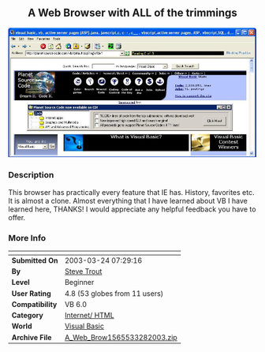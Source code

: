 ﻿<div align="center">

## A Web Browser with ALL of the trimmings

<img src="PIC20033281434501336.JPG">
</div>

### Description

This browser has practically every feature that IE has. History, favorites etc. It is almost a clone. Almost everything that I have learned about VB I have learned here, THANKS! I would appreciate any helpful feedback you have to offer.
 
### More Info
 


<span>             |<span>
---                |---
**Submitted On**   |2003-03-24 07:29:16
**By**             |[Steve Trout](https://github.com/Planet-Source-Code/PSCIndex/blob/master/ByAuthor/steve-trout.md)
**Level**          |Beginner
**User Rating**    |4.8 (53 globes from 11 users)
**Compatibility**  |VB 6\.0
**Category**       |[Internet/ HTML](https://github.com/Planet-Source-Code/PSCIndex/blob/master/ByCategory/internet-html__1-34.md)
**World**          |[Visual Basic](https://github.com/Planet-Source-Code/PSCIndex/blob/master/ByWorld/visual-basic.md)
**Archive File**   |[A\_Web\_Brow1565533282003\.zip](https://github.com/Planet-Source-Code/steve-trout-a-web-browser-with-all-of-the-trimmings__1-44316/archive/master.zip)








